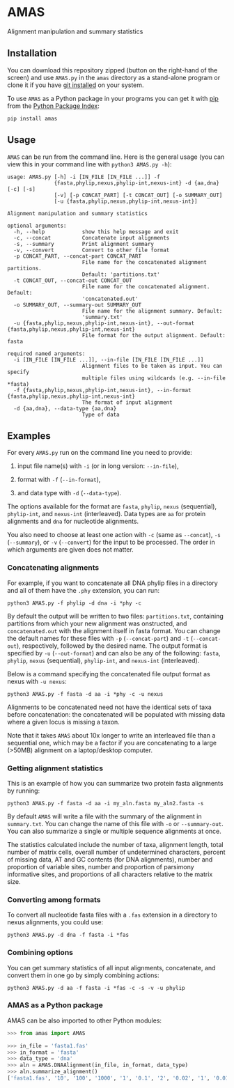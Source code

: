 # AMAS
Alignment manipulation and summary statistics

## Installation

You can download this repository zipped (button on the right-hand of the screen) and use `AMAS.py` in the `amas` directory as a stand-alone program or clone it if you have [git installed](http://git-scm.com/book/en/v2/Getting-Started-Installing-Git) on your system.

To use `AMAS` as a Python package in your programs you can get it with [pip](https://pip.pypa.io/en/latest/installing.html) from the [Python Package Index](https://pypi.python.org/pypi/amas/):
```shell
pip install amas
```

## Usage
`AMAS` can be run from the command line. Here is the general usage (you can view this in your command line with `python3 AMAS.py -h`):

```
usage: AMAS.py [-h] -i [IN_FILE [IN_FILE ...]] -f
               {fasta,phylip,nexus,phylip-int,nexus-int} -d {aa,dna} [-c] [-s]
               [-v] [-p CONCAT_PART] [-t CONCAT_OUT] [-o SUMMARY_OUT]
               [-u {fasta,phylip,nexus,phylip-int,nexus-int}]

Alignment manipulation and summary statistics

optional arguments:
  -h, --help            show this help message and exit
  -c, --concat          Concatenate input alignments
  -s, --summary         Print alignment summary
  -v, --convert         Convert to other file format
  -p CONCAT_PART, --concat-part CONCAT_PART
                        File name for the concatenated alignment partitions.
                        Default: 'partitions.txt'
  -t CONCAT_OUT, --concat-out CONCAT_OUT
                        File name for the concatenated alignment. Default:
                        'concatenated.out'
  -o SUMMARY_OUT, --summary-out SUMMARY_OUT
                        File name for the alignment summary. Default:
                        'summary.txt'
  -u {fasta,phylip,nexus,phylip-int,nexus-int}, --out-format {fasta,phylip,nexus,phylip-int,nexus-int}
                        File format for the output alignment. Default: fasta

required named arguments:
  -i [IN_FILE [IN_FILE ...]], --in-file [IN_FILE [IN_FILE ...]]
                        Alignment files to be taken as input. You can specify
                        multiple files using wildcards (e.g. --in-file *fasta)
  -f {fasta,phylip,nexus,phylip-int,nexus-int}, --in-format {fasta,phylip,nexus,phylip-int,nexus-int}
                        The format of input alignment
  -d {aa,dna}, --data-type {aa,dna}
                        Type of data
```

## Examples
For every `AMAS.py` run on the command line you need to provide:

1) input file name(s) with `-i` (or in long version: `--in-file`),

2) format with `-f` (`--in-format`),

3) and data type with `-d` (`--data-type`). 

The options available for the format are `fasta`, `phylip`, `nexus` (sequential), `phylip-int`, and `nexus-int` (interleaved). Data types are `aa` for protein alignments and `dna` for nucleotide alignments. 

You also need to choose at least one action with `-c` (same as `--concat`), `-s` (`--summary`), or `-v` (`--convert`) for the input to be processed. The order in which arguments are given does not matter.

### Concatenating alignments
For example, if you want to concatenate all DNA phylip files in a directory and all of them have the `.phy` extension, you can run:
```
python3 AMAS.py -f phylip -d dna -i *phy -c
```
By default the output will be written to two files: `partitions.txt`, containing partitions from which your new alignment was onstructed, and `concatenated.out` with the alignment itself in fasta format. You can change the default names for these files with `-p` (`--concat-part`) and `-t` (`--concat-out`), respectively, followed by the desired name. The output format is specified by `-u` (`--out-format`) and can also be any of the following: `fasta`, `phylip`, `nexus` (sequential), `phylip-int`, and `nexus-int` (interleaved).

Below is a command specifying the concatenated file output format as nexus with `-u nexus`:
```
python3 AMAS.py -f fasta -d aa -i *phy -c -u nexus
```
Alignments to be concatenated need not have the identical sets of taxa before concatenation: the concatenated will be populated with missing data where a given locus is missing a taxon.

Note that it takes `AMAS` about 10x longer to write an interleaved file than a sequential one, which may be a factor if you are concatenating to a large (>50MB) alignment on a laptop/desktop computer.

### Getting alignment statistics
This is an example of how you can summarize two protein fasta alignments by running:
```
python3 AMAS.py -f fasta -d aa -i my_aln.fasta my_aln2.fasta -s
```
By default `AMAS` will write a file with the summary of the alignment in `summary.txt`. You can change the name of this file with `-o` or `--summary-out`. You can also summarize a single or multiple sequence alignments at once. 

The statistics calculated include the number of taxa, alignment length, total number of matrix cells, overall number of undetermined characters, percent of missing data, AT and GC contents (for DNA alignments), number and proportion of variable sites, number and proportion of parsimony informative sites, and proportions of all characters relative to the matrix size.

### Converting among formats
To convert all nucleotide fasta files with a `.fas` extension in a directory to nexus alignments, you could use:
```
python3 AMAS.py -d dna -f fasta -i *fas
```
### Combining options
You can get summary statistics of all input alignments, concatenate, and convert them in one go by simply combining actions:
```
python3 AMAS.py -d aa -f fasta -i *fas -c -s -v -u phylip
```
### AMAS as a Python package
AMAS can be also imported to other Python modules:

```python
>>> from amas import AMAS

>>> in_file = 'fasta1.fas'
>>> in_format = 'fasta'
>>> data_type = 'dna'
>>> aln = AMAS.DNAAlignment(in_file, in_format, data_type)
>>> aln.summarize_alignment()
['fasta1.fas', '10', '100', '1000', '1', '0.1', '2', '0.02', '1', '0.01']
```

